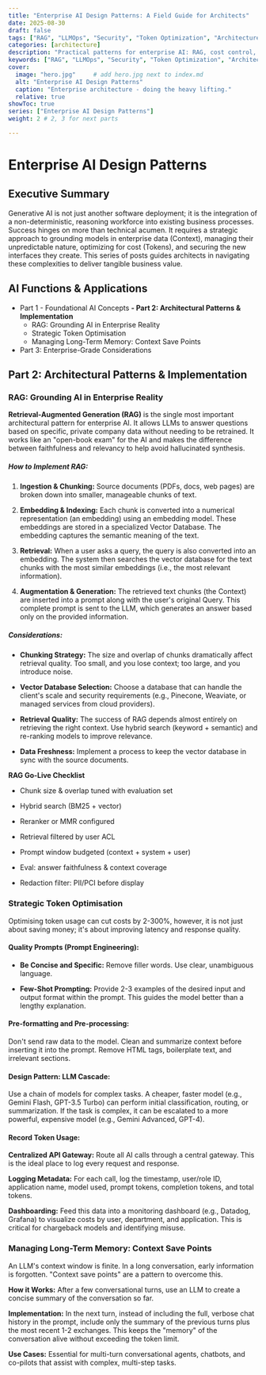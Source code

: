 ```yaml
---
title: "Enterprise AI Design Patterns: A Field Guide for Architects"
date: 2025-08-30
draft: false
tags: ["RAG", "LLMOps", "Security", "Token Optimization", "Architecture", "AI"]
categories: [architecture]
description: "Practical patterns for enterprise AI: RAG, cost control, security, LLMOps, and change management—with templates and pitfalls."
keywords: ["RAG", "LLMOps", "Security", "Token Optimization", "Architecture"]
cover:
  image: "hero.jpg"     # add hero.jpg next to index.md
  alt: "Enterprise AI Design Patterns"
  caption: "Enterprise architecture - doing the heavy lifting."
  relative: true
showToc: true
series: ["Enterprise AI Design Patterns"]
weight: 2 # 2, 3 for next parts

---
```

# Enterprise AI Design Patterns

## Executive Summary
Generative AI is not just another software deployment; it is the integration of a non-deterministic, reasoning workforce into existing business processes. Success hinges on more than technical acumen. It requires a strategic approach to grounding models in enterprise data (Context), managing their unpredictable nature, optimizing for cost (Tokens), and securing the new interfaces they create. This series of posts guides architects in navigating these complexities to deliver tangible business value.

## AI Functions & Applications
 - Part 1 - Foundational AI Concepts
 **- Part 2: Architectural Patterns & Implementation**
   - RAG: Grounding AI in Enterprise Reality
   - Strategic Token Optimisation
   - Managing Long-Term Memory: Context Save Points
 - Part 3: Enterprise-Grade Considerations

## Part 2: Architectural Patterns & Implementation
### RAG: Grounding AI in Enterprise Reality
**Retrieval-Augmented Generation (RAG)** is the single most important architectural pattern for enterprise AI. It allows LLMs to answer questions based on specific, private company data without needing to be retrained. It works like an "open-book exam" for the AI and makes the difference between faithfulness and relevancy to help avoid hallucinated synthesis.

##### How to Implement RAG:
1. **Ingestion & Chunking:** Source documents (PDFs, docs, web pages) are broken down into smaller, manageable chunks of text.

2. **Embedding & Indexing:** Each chunk is converted into a numerical representation (an embedding) using an embedding model. These embeddings are stored in a specialized Vector Database. The embedding captures the semantic meaning of the text.

3. **Retrieval:** When a user asks a query, the query is also converted into an embedding. The system then searches the vector database for the text chunks with the most similar embeddings (i.e., the most relevant information).

4. **Augmentation & Generation:** The retrieved text chunks (the Context) are inserted into a prompt along with the user's original Query. This complete prompt is sent to the LLM, which generates an answer based only on the provided information.

##### Considerations:

 - **Chunking Strategy:** The size and overlap of chunks dramatically affect retrieval quality. Too small, and you lose context; too large, and you introduce noise.

 - **Vector Database Selection:** Choose a database that can handle the client's scale and security requirements (e.g., Pinecone, Weaviate, or managed services from cloud providers).

 - **Retrieval Quality:** The success of RAG depends almost entirely on retrieving the right context. Use hybrid search (keyword + semantic) and re-ranking models to improve relevance.

 - **Data Freshness:** Implement a process to keep the vector database in sync with the source documents.

**RAG Go-Live Checklist**

  - Chunk size & overlap tuned with evaluation set

  - Hybrid search (BM25 + vector)

  - Reranker or MMR configured

  - Retrieval filtered by user ACL

  - Prompt window budgeted (context + system + user)

  - Eval: answer faithfulness & context coverage

  - Redaction filter: PII/PCI before display

### Strategic Token Optimisation
Optimising token usage can cut costs by 2-300%, however, it is not just about saving money; it's about improving latency and response quality.

#### Quality Prompts (Prompt Engineering):

 - **Be Concise and Specific:** Remove filler words. Use clear, unambiguous language.

 - **Few-Shot Prompting:** Provide 2-3 examples of the desired input and output format within the prompt. This guides the model better than a lengthy explanation.

#### Pre-formatting and Pre-processing:

Don't send raw data to the model. Clean and summarize context before inserting it into the prompt. Remove HTML tags, boilerplate text, and irrelevant sections.

#### Design Pattern: LLM Cascade:

Use a chain of models for complex tasks. A cheaper, faster model (e.g., Gemini Flash, GPT-3.5 Turbo) can perform initial classification, routing, or summarization. If the task is complex, it can be escalated to a more powerful, expensive model (e.g., Gemini Advanced, GPT-4).

#### Record Token Usage:

**Centralized API Gateway:** Route all AI calls through a central gateway. This is the ideal place to log every request and response.

**Logging Metadata:** For each call, log the timestamp, user/role ID, application name, model used, prompt tokens, completion tokens, and total tokens.

**Dashboarding:** Feed this data into a monitoring dashboard (e.g., Datadog, Grafana) to visualize costs by user, department, and application. This is critical for chargeback models and identifying misuse.

### Managing Long-Term Memory: Context Save Points

An LLM's context window is finite. In a long conversation, early information is forgotten. "Context save points" are a pattern to overcome this.

**How it Works:** After a few conversational turns, use an LLM to create a concise summary of the conversation so far.

**Implementation:** In the next turn, instead of including the full, verbose chat history in the prompt, include only the summary of the previous turns plus the most recent 1-2 exchanges. This keeps the "memory" of the conversation alive without exceeding the token limit.

**Use Cases:** Essential for multi-turn conversational agents, chatbots, and co-pilots that assist with complex, multi-step tasks.
